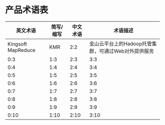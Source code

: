 # 产品术语表


| 英文术语 | 简写/缩写 | 中文术语 | 术语描述 |
| -- | -- | -- | -- |
| Kingsoft MapReduce | KMR | 2:2 | 金山云平台上的Hadoop托管集群，可通过Web对外提供服务 |
| 0:3 | 1:3 | 2:3 | 3:3 |
| 0:4 | 1:4 | 2:4 | 3:4 |
| 0:5 | 1:5 | 2:5 | 3:5 |
| 0:6 | 1:6 | 2:6 | 3:6 |
| 0:7 | 1:7 | 2:7 | 3:7 |
| 0:8 | 1:8 | 2:8 | 3:8 |
| 0:9 | 1:9 | 2:9 | 3:9 |
| 0:10 | 1:10 | 2:10 | 3:10 |
